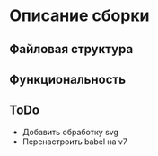 # Описание сборки

## Файловая структура

## Функциональность

## ToDo

+ Добавить обработку svg
+ Перенастроить babel на v7